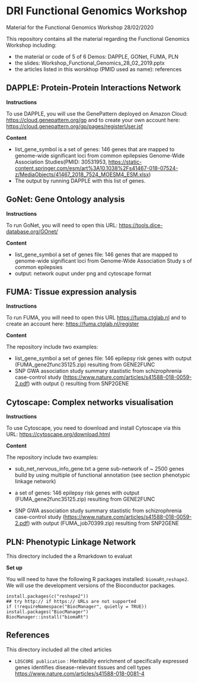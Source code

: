 # DRI Functional Genomics Workshop

Material for the Functional Genomics Workshop 28/02/2020

This repository contains all the material regarding the Functional Genomics Workshop including:

* the material or code of 5 of 6 Demos: DAPPLE, GONet, FUMA, PLN
* the slides: Workshop_Functional_Genomics_28_02_2019.pptx
* the articles listed in this worskhop (PMID used as name): references 

## DAPPLE: Protein-Protein Interactions Network

**Instructions** 

To use DAPPLE, you will use the GenePattern deployed on Amazon Cloud: https://cloud.genepattern.org/gp and to create your own account here: https://cloud.genepattern.org/gp/pages/registerUser.jsf

**Content** 

* list_gene_symbol is a set of genes: 146 genes that are mapped to genome-wide significant loci from common epilepsies Genome-Wide Association Studies(PMID: 30531953, https://static-content.springer.com/esm/art%3A10.1038%2Fs41467-018-07524-z/MediaObjects/41467_2018_7524_MOESM4_ESM.xlsx)
* The output by running DAPPLE with this list of genes.

## GoNet: Gene Ontology analysis

**Instructions**

To run GoNet, you will need to open this URL: https://tools.dice-database.org/GOnet/

**Content**

* list_gene_symbol a set of genes file: 146 genes that are mapped to genome-wide significant loci from Genome-Wide Association Study s of common epilepsies
* output: network ouput under png and cytoscape format

## FUMA: Tissue expression analysis

**Instructions**

To run FUMA, you will need to open this URL https://fuma.ctglab.nl and to create an account here: https://fuma.ctglab.nl/register

**Content**

The repository include two examples:
* list_gene_symbol a set of genes file: 146 epilepsy risk genes with output (FUMA_gene2func35125.zip) resulting from GENE2FUNC 
* SNP GWA association study summary stastistic  from schizrophrenia case-control study (https://www.nature.com/articles/s41588-018-0059-2.pdf) with output () resulting from SNP2GENE

## Cytoscape: Complex networks visualisation

**Instructions**

To use Cytoscape, you need to download and install Cytoscape via this URL: https://cytoscape.org/download.html

**Content**

The repository include two examples:

* sub_net_nervous_info_gene.txt a gene sub-network of ~ 2500 genes build by using multiple of functional annotation (see section phenotypic linkage network)

* a set of genes: 146 epilepsy risk genes with output (FUMA_gene2func35125.zip) resulting from GENE2FUNC 
* SNP GWA association study summary stastistic  from schizrophrenia case-control study (https://www.nature.com/articles/s41588-018-0059-2.pdf) with output (FUMA_job70399.zip) resulting from SNP2GENE


## PLN: Phenotypic Linkage Network

This directory included the a Rmarkdown to evaluat

**Set up**

You will need to have the following R packages installed: `biomaRt`,`reshape2`. 
We will use the development versions of the Bioconductor packages.

```{r}
install.packages(c("reshape2"))
## try http:// if https:// URLs are not supported
if (!requireNamespace("BiocManager", quietly = TRUE))
install.packages("BiocManager")
BiocManager::install("biomaRt")
```

## References

This directory included all the cited articles

* `LDSCORE publication` : Heritability enrichment of specifically expressed genes identifies disease-relevant tissues and cell types
https://www.nature.com/articles/s41588-018-0081-4


